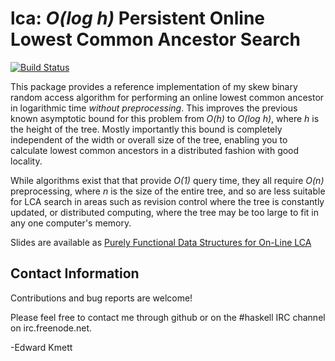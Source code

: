 lca: _O(log h)_ Persistent Online Lowest Common Ancestor Search
===============================================================

[![Build Status](https://secure.travis-ci.org/ekmett/lca.png?branch=master)](http://travis-ci.org/ekmett/lca)

This package provides a reference implementation of my skew binary random access algorithm for performing an
online lowest common ancestor in logarithmic time _without preprocessing_. This improves the previous known
asymptotic bound for this problem from _O(h)_ to _O(log h)_, where _h_ is the height of the tree. Mostly
importantly this bound is completely independent of the width or overall size of the tree, enabling you to
calculate lowest common ancestors in a distributed fashion with good locality.

While algorithms exist that that provide _O(1)_ query time, they all require _O(n)_ preprocessing, where _n_ is
the size of the entire tree, and so are less suitable for LCA search in areas such as revision control where the
tree is constantly updated, or distributed computing, where the tree may be too large to fit in any one computer's
memory.

Slides are available as [Purely Functional Data Structures for On-Line LCA](http://www.slideshare.net/ekmett/skewbinary-online-lowest-common-ancestor-search)

Contact Information
-------------------

Contributions and bug reports are welcome!

Please feel free to contact me through github or on the #haskell IRC channel on irc.freenode.net.

-Edward Kmett
